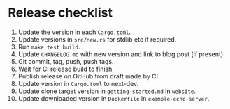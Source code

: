 # Release checklist

1. Update the version in each `Cargo.toml`.
2. Update versions in `src/new.rs` for stdlib etc if required.
3. Run `make test build`.
4. Update `CHANGELOG.md` with new version and link to blog post (if present)
5. Git commit, tag, push, push tags.
6. Wait for CI release build to finish.
7. Publish release on GitHub from draft made by CI.
8. Update version in `Cargo.toml` to next-dev.
9. Update clone target version in `getting-started.md` in `website`.
10. Update downloaded version in `Dockerfile` in `example-echo-server`.
